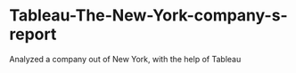 # Tableau-The-New-York-company-s-report
Analyzed a company out of New York, with the help of Tableau
